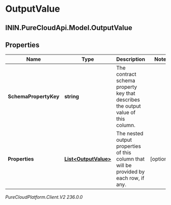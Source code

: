 # OutputValue

## ININ.PureCloudApi.Model.OutputValue

## Properties

|Name | Type | Description | Notes|
|------------ | ------------- | ------------- | -------------|
| **SchemaPropertyKey** | **string** | The contract schema property key that describes the output value of this column. | |
| **Properties** | [**List&lt;OutputValue&gt;**](OutputValue) | The nested output properties of this column that will be provided by each row, if any. | [optional] |



_PureCloudPlatform.Client.V2 236.0.0_
